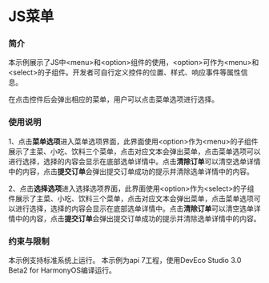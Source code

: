 # JS菜单



### 简介

本示例展示了JS中<menu\>和<option\>组件的使用，<option\>可作为<menu\>和<select\>的子组件。开发者可自行定义控件的位置、样式、响应事件等属性信息。

在点击控件后会弹出相应的菜单，用户可以点击菜单选项进行选择。

### 使用说明

1、点击**菜单选项**进入菜单选项界面，此界面使用<option\>作为<menu\>的子组件展示了主菜、小吃、饮料三个菜单，点击对应文本会弹出菜单，点击菜单选项可以进行选择，选择的内容会显示在底部选单详情中。点击**清除订单**可以清空选单详情中的内容，点击**提交订单**会弹出提交订单成功的提示并清除选单详情中的内容。

2、点击**选择选项**进入选择选项界面，此界面使用<option\>作为<select\>的子组件展示了主菜、小吃、饮料三个菜单，点击对应文本会弹出菜单，点击菜单选项可以进行选择，选择的内容会显示在底部选单详情中。点击**清除订单**可以清空选单详情中的内容，点击**提交订单**会弹出提交订单成功的提示并清除选单详情中的内容。

### 约束与限制

本示例支持标准系统上运行。
本示例为api 7工程，使用DevEco Studio 3.0 Beta2 for HarmonyOS编译运行。
